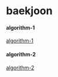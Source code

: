 # baekjoon

#### algorithm-1
[algorithm-1](./algorithm-1/CMakeLists.txt)

#### algorithm-2
[algorithm-2](./algorithm-2/CMakeLists.txt)